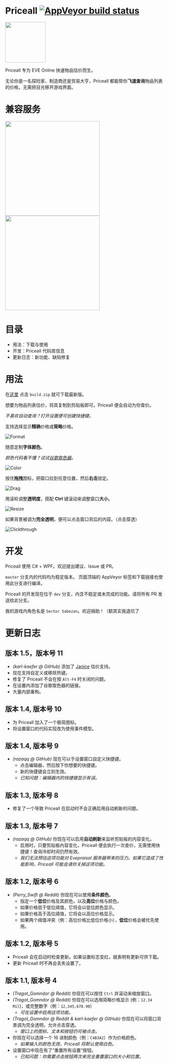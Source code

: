 # Priceall [![AppVeyor build status](https://ci.appveyor.com/api/projects/status/github/xyx0826/Priceall?svg=true)](https://ci.appveyor.com/project/xyx0826/Priceall)

<img src="Readme/Images/Priceall.png" width="128" height="128"/>

Priceall 专为 EVE Online 快速物品估价而生。

无论你是一名探险家、制造商还是贸易大亨，Priceall
都能帮你**飞速查询**物品列表的价格，无需把目光移开游戏界面。

# 兼容服务

<img src="Readme/Images/evepraisal-logo.png" width="300"/> <img src="Readme/Images/janice-logo.png" width="300"/>

# 目录

- 用法：下载与使用
- 开发：Priceall 代码库信息
- 更新日志：新功能、缺陷修复

# 用法

在[这里](https://ci.appveyor.com/project/xyx0826/Priceall/build/artifacts)
点击 `build.zip` 就可下载最新版。

想要为物品列表估价，将其复制到剪贴板即可。Priceall 便会自动为你查价。

*不喜欢自动查询？打开设置便可创建快捷键。*

支持选择显示**精确**价格或**简略**价格。

![Format](Readme/Images/priceall-gif-02-format.gif)

随意定制**字体颜色**。

*颜色代码看不懂？试试[谷歌取色器](https://www.google.com/search?q=color%20picker)。*

![Color](Readme/Images/priceall-gif-03-color.gif)

按住**拖拽**图标，把窗口拉到任意位置，然后**右击**锁定。

![Drag](Readme/Images/priceall-gif-04-drag.gif)

用滚轮调整**透明度**，搭配 **Ctrl** 键滚动来调整窗口**大小**。

![Resize](Readme/Images/priceall-gif-05-resize.gif)

如果背景被调为**完全透明**，便可以点击窗口背后的内容。（点击穿透）

![Clickthrough](Readme/Images/priceall-gif-06-clickthrough.gif)

# 开发

Priceall 使用 C# + WPF。欢迎提出建议、Issue 或 PR。

`master` 分支内的代码均为稳定版本。 页面顶端的 AppVeyor 标签和下载链接也使用此分支进行编译。

Priceall 的开发现在位于 `dev` 分支，内含不稳定或未完成的功能。请将所有 PR 发送给此分支。

我的游戏内角色名是 `Sector Sabezan`。欢迎捐助！（额其实我退坑了

# 更新日志

## 版本 1.5，版本号 11

- *(karl-kaefer @ GitHub)* 添加了 [Janice](https://janice.e-351.com/) 估价支持。
- 现在支持自定义或移除热键。
- 修复了 Priceall 不会在按 `Alt-F4` 时关闭的问题。
- 在设置内添加了谷歌取色器的链接。
- 大量内部重构。

## 版本 1.4, 版本号 10

- 为 Priceall 加入了一个极简图标。
- 将设置窗口的代码实现改为使用事件模型。

## 版本 1.4, 版本号 9

- *(razaqq @ GitHub)* 现在可以于设置窗口自定义快捷键。
  - 点击编辑器，然后按下你想要的快捷键。
  - 新的快捷键会立刻生效。
  - *已知问题：编辑器内的快捷键显示有误。*

## 版本 1.3, 版本号 8

- 修复了一个导致 Priceall 在启动时不会正确启用自动刷新的问题。

## 版本 1.3, 版本号 7

- *(razaqq @ GitHub)* 你现在可以启用**自动刷新**来监听剪贴板的内容变化。
  - 启用时，只要剪贴板内容变化，Priceall 便会执行一次查价，无需使用快捷键！查询冷却时间仍然有效。
  - *我们无法预估这项功能对 Evepraisal 服务器带来的压力。如果它造成了性能影响，Priceall 可能会请你关掉这项功能。*

## 版本 1.2, 版本号 6

- *(Perry_Swift @ Reddit)* 你现在可以使用**条件颜色**。
  - 指定一个**低位**价格及其颜色，以及**高位**价格与颜色。
  - 如果价格低于低位阈值，它将会以低位颜色显示。
  - 如果价格高于高位阈值，它将会以高位价格显示。
  - 如果两个阈值冲突（例：高位价格比低位价格小），**低位**价格会被优先使用。

## 版本 1.2, 版本号 5

- Priceall 会在启动时检查更新。如果设置标志变红，就表明有更新可供下载。
- 更新 Priceall 时不再会丢失设置了。

## 版本 1.1, 版本号 4

- *(Tragot_Gomndor @ Reddit)* 你现在可以按住 `Ctrl` 并滚动来缩放窗口。
- *(Tragot_Gomndor @ Reddit)* 你现在可以选用简略价格显示 (例：`12.34 Mil`)，或完整数字（例：`12,345,678.90`）
  - *可在设置中启用这项功能。*
- *(Tragot_Gomndor @ Reddit & karl-kaefer @ GitHub)* 你现在可以将窗口背景调为完全透明，允许点击穿透。
  - *窗口上的图标、文本和按钮仍可被点击。*
- 你现在可以选择一个 16 进制颜色（例：`C4B3A2`）作为价格颜色。
  - *如果输入的颜色无效，Priceall 将默认使用白色。*
- 设置窗口中现在有了“重置所有设置“按钮。
  - *已知问题：你需要点击按钮两次来完全重置窗口的大小和位置。*
